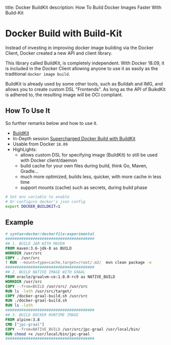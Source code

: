 title: Docker BuildKit
description: How To Build Docker Images Faster With Build-Kit

# Docker Build with Build-Kit

Instead of investing in improving docker image building via the Docker Client, Docker created a new API and client library.

This library called BuildKit, is completely independent. With Docker 18.09, it is included in the Docker Client allowing anyone to use it as easily as the traditional `docker image build`.

BuildKit is already used by some other tools, such as Buildah and IMG, and allows you to create custom DSL "Frontends". As long as the API of BuikdKit is adhered to, the resulting image will be OCI compliant.

## How To Use It

So further remarks below and how to use it.

* [BuildKit](https://github.com/moby/buildkit)
* In-Depth session [Supercharged Docker Build with BuildKit](https://europe-2018.dockercon.com/videos-hub)
* Usable from Docker `18.09`
* HighLights:
    * allows custom DSL for specifying image (BuildKit) to still be used with Docker client/daemon
    * build cache for your own files during build, think Go, Maven, Gradle...
    * much more optimized, builds less, quicker, with more cache in less time
    * support mounts (cache) such as secrets, during build phase

```bash
# Set env variable to enable
# Or configure docker's json config
export DOCKER_BUILDKIT=1
```

## Example

```dockerfile
# syntax=docker/dockerfile:experimental
#######################################
## 1. BUILD JAR WITH MAVEN
FROM maven:3.6-jdk-8 as BUILD
WORKDIR /usr/src
COPY . /usr/src
! RUN --mount=type=cache,target=/root/.m2/  mvn clean package -e
#######################################
## 2. BUILD NATIVE IMAGE WITH GRAAL
FROM oracle/graalvm-ce:1.0.0-rc9 as NATIVE_BUILD
WORKDIR /usr/src
COPY --from=BUILD /usr/src/ /usr/src
RUN ls -lath /usr/src/target/
COPY /docker-graal-build.sh /usr/src
RUN ./docker-graal-build.sh
RUN ls -lath
#######################################
## 3. BUILD DOCKER RUNTIME IMAGE
FROM alpine:3.8
CMD ["jpc-graal"]
COPY --from=NATIVE_BUILD /usr/src/jpc-graal /usr/local/bin/
RUN chmod +x /usr/local/bin/jpc-graal
#######################################